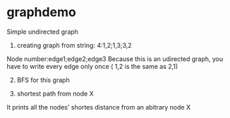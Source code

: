 # graphdemo

Simple undirected graph

1) creating graph from string: 4:1,2;1,3;3,2

Node number:edge1;edge2;edge3
Because this is an udirected graph, you have to write every edge only once ( 1,2 is the same as 2,1)


2) BFS for this graph


3) shortest path from node X

It prints all the nodes' shortes distance from an abitrary node X
